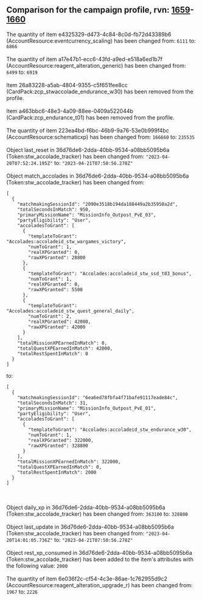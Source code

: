 ## Comparison for the campaign profile, rvn: [1659](https://github.com/PRO100KatYT/FortniteProfileRevisions/tree/main/profiles/campaign/1659%20campaign.json)-[1660](https://github.com/PRO100KatYT/FortniteProfileRevisions/tree/main/profiles/campaign/1660%20campaign.json)

The quantity of item e4325329-d473-4c84-8c0d-fb72d43389b6 (AccountResource:eventcurrency_scaling) has been changed from: `6111` to: `6866`
<br><br>
The quantity of item a17e47b1-ecc6-43fd-a9ed-e518a6ed1b7f (AccountResource:reagent_alteration_generic) has been changed from: `6499` to: `6919`
<br><br>
Item 26a83228-a5ab-4804-9355-c5f651fee8cc (CardPack:zcp_stwaccolade_endurance_w30) has been removed from the profile.
<br><br>
Item a463bbc6-48e3-4a09-88ee-0409a522044b (CardPack:zcp_endurance_t01) has been removed from the profile.
<br><br>
The quantity of item 223ea4bd-f6bc-46b9-9a76-53e0b999f4bc (AccountResource:schematicxp) has been changed from: `166660` to: `235535`
<br><br>
Object last_reset in 36d76de6-2dda-40bb-9534-a08bb5095b6a (Token:stw_accolade_tracker) has been changed from: `"2023-04-20T07:52:24.195Z"` to: `"2023-04-21T07:50:56.278Z"`
<br><br>
Object match_accolades in 36d76de6-2dda-40bb-9534-a08bb5095b6a (Token:stw_accolade_tracker) has been changed from:

```
[
  {
    "matchmakingSessionId": "2090e3518b194da188449a2b35950a2d",
    "totalSecondsInMatch": 950,
    "primaryMissionName": "MissionInfo_Outpost_PvE_03",
    "partyEligibility": "User",
    "accoladesToGrant": [
      {
        "templateToGrant": "Accolades:accoladeid_stw_wargames_victory",
        "numToGrant": 1,
        "realXPGranted": 0,
        "rawXPGranted": 28800
      },
      {
        "templateToGrant": "Accolades:accoladeid_stw_ssd_t03_bonus",
        "numToGrant": 1,
        "realXPGranted": 0,
        "rawXPGranted": 5500
      },
      {
        "templateToGrant": "Accolades:accoladeid_stw_quest_general_daily",
        "numToGrant": 2,
        "realXPGranted": 42000,
        "rawXPGranted": 42000
      }
    ],
    "totalMissionXPEarnedInMatch": 0,
    "totalQuestXPEarnedInMatch": 42000,
    "totalRestSpentInMatch": 0
  }
]
```

to:

```
[
  {
    "matchmakingSessionId": "6ea6ed78fbfa4f71bafe91117eade84c",
    "totalSecondsInMatch": 31,
    "primaryMissionName": "MissionInfo_Outpost_PvE_01",
    "partyEligibility": "User",
    "accoladesToGrant": [
      {
        "templateToGrant": "Accolades:accoladeid_stw_endurance_w30",
        "numToGrant": 1,
        "realXPGranted": 322000,
        "rawXPGranted": 328800
      }
    ],
    "totalMissionXPEarnedInMatch": 322000,
    "totalQuestXPEarnedInMatch": 0,
    "totalRestSpentInMatch": 2000
  }
]
```

<br><br>
Object daily_xp in 36d76de6-2dda-40bb-9534-a08bb5095b6a (Token:stw_accolade_tracker) has been changed from: `363100` to: `328800`
<br><br>
Object last_update in 36d76de6-2dda-40bb-9534-a08bb5095b6a (Token:stw_accolade_tracker) has been changed from: `"2023-04-20T14:01:05.736Z"` to: `"2023-04-21T07:50:56.278Z"`
<br><br>
Object rest_xp_consumed in 36d76de6-2dda-40bb-9534-a08bb5095b6a (Token:stw_accolade_tracker) has been added to the item's attributes with the following value: `2000`
<br><br>
The quantity of item 6e036f2c-cf54-4c3e-86ae-1c762955d9c2 (AccountResource:reagent_alteration_upgrade_r) has been changed from: `1967` to: `2226`
<br><br>
